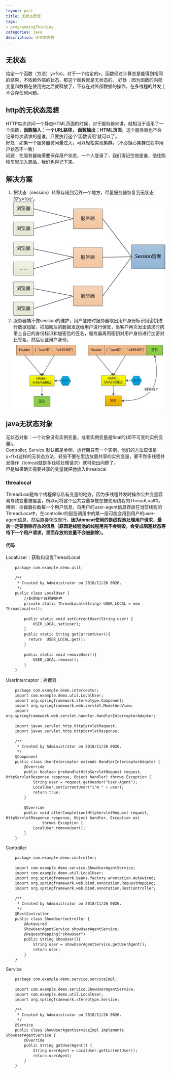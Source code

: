 ```yaml
---
layout: post
title: 无状态思想
tags:
- programmingThinking
categories: java
description: 无状态思想
---
```

## 无状态
给定一个函数（方法）y=f(x)，对于一个给定的x，函数经过计算总是能得到相同的结果，不依赖外部的状态，那这个函数就是无状态的。
好处：因为函数的内部变量和数据在使用完之后就释放了，不存在对外部数据的操作，在多线程的并发上不会存任何问题。


<!-- more -->

## http的无状态思想
HTTP每次访问一个静态HTML页面的时候，对于服务器来讲，就相当于调用了一个函数，**函数输入：一个URL路径， 函数输出：HTML页面**。这个服务器也不会记录每次请求的是谁，只要执行这个'函数调用'就可以了。  
好处：如果一个服务器访问量过大，可以轻松实现集群。（不必担心集群过程中用户状态不一致）  
问题：在服务器端需要保存用户状态，一个人登录了，我们得记住他是谁，他往购物车里加入商品，我们也得记下来。  
## 解决方案
1. 把状态（session）转移存储到另外一个地方，尽量服务器恢复到无状态的'y=f(x)'。  
![session转移](\assets\img\Stateless_1.jpg)
1. 服务器端不做session的维护，用户登陆时服务器取出用户身份标识用密钥进行数据加密，把加密后的数据发送给用户进行保管，当客户再次发出请求时携带上自己的身份标识和加密后的签名，服务器再用密钥对用户身份进行加密对比签名，然后认证用户身份。  
![签名加密](\assets\img\Stateless_2.jpg)
## java无状态对象
无状态对象：一个对象没有实例变量，或者实例变量是final的(即不可变的实例变量)。  
Controller, Service 默认都是单例，运行期只有一个实例，他们的方法应该是y=f(x)这样的无状态方法，轻易不要在里边放置共享的实例变量，要不然多线程并发操作（tomcat就是多线程处理请求）就可能出问题了。  
但是如果确实需要共享的变量就把他放入threalocal  
### threalocal
ThreadLoal是每个线程保存私有变量的地方，因为多线程并发时操作公共变量容易导致变量被覆盖，所以可将这个公共变量存放在被使用线程的ThreadLoal中。  
用例：拦截器拦截每一个用户信息，将用户的user-agent信息存放在当前线程的ThreadLoca中，在controller的层层调用中的某一层可能会用到用户的user-agent信息，然后直接获取就行，**因为tomcat使用的是线程池处理用户请求，最后一定要删除存放的信息（原因是线程池的线程用完不会销毁，会变成阻塞状态等待下一个用户请求，里面存放的变量不会被删除）。**  
#### 代码
LocalUser：获取和设置ThreadLocal  
```
	package com.example.demo.util;

	/**
	 * Created by Administrator on 2018/11/26 0026.
	 */
	public class LocalUser {
		//处理每个线程的用户
		private static ThreadLocal<String> USER_LOCAL = new ThreadLocal<>();

		public static void setCurrentUser(String user) {
			USER_LOCAL.set(user);
		}
		public static String getCurrentUser(){
		  return  USER_LOCAL.get();
		}

		public static void removeUser(){
			USER_LOCAL.remove();
		}
	}
```
UserInterceptor：拦截器  
```
	package com.example.demo.interceptor;
	import com.example.demo.util.LocalUser;
	import org.springframework.stereotype.Component;
	import org.springframework.web.servlet.ModelAndView;
	import org.springframework.web.servlet.handler.HandlerInterceptorAdapter;

	import javax.servlet.http.HttpServletRequest;
	import javax.servlet.http.HttpServletResponse;

	/**
	 * Created by Administrator on 2018/11/26 0026.
	 */
	@Component
	public class UserInterceptor extends HandlerInterceptorAdapter {
		@Override
		public boolean preHandle(HttpServletRequest request, HttpServletResponse response, Object handler) throws Exception {
			String user = request.getHeader("User-Agent");
			LocalUser.setCurrentUser("i'm " + user);
			return true;
		}

		@Override
		public void afterCompletion(HttpServletRequest request, HttpServletResponse response, Object handler, Exception ex)
				throws Exception {
			LocalUser.removeUser();
		}
	}
```
Controller  
```
	package com.example.demo.controller;

	import com.example.demo.service.ShowUserAgentService;
	import com.example.demo.util.LocalUser;
	import org.springframework.beans.factory.annotation.Autowired;
	import org.springframework.web.bind.annotation.RequestMapping;
	import org.springframework.web.bind.annotation.RestController;

	/**
	 * Created by Administrator on 2018/11/26 0026.
	 */
	@RestController
	public class ShowUserController {
		@Autowired
		ShowUserAgentService showUserAgentService;
		@RequestMapping("showUser")
		public String showUser(){
			String user = showUserAgentService.getUserAgent();
			return user;
		}
	}
```
Service  
```
	package com.example.demo.service.serviceImpl;

	import com.example.demo.service.ShowUserAgentService;
	import com.example.demo.util.LocalUser;
	import org.springframework.stereotype.Service;

	/**
	 * Created by Administrator on 2018/11/26 0026.
	 */
	@Service
	public class ShowUserAgentServiceImpl implements ShowUserAgentService {
		@Override
		public String getUserAgent() {
			String userAgent = LocalUser.getCurrentUser();
			return userAgent;
		}
	}
```








